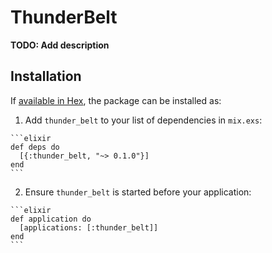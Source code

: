 # ThunderBelt

**TODO: Add description**

## Installation

If [available in Hex](https://hex.pm/docs/publish), the package can be installed as:

  1. Add `thunder_belt` to your list of dependencies in `mix.exs`:

    ```elixir
    def deps do
      [{:thunder_belt, "~> 0.1.0"}]
    end
    ```

  2. Ensure `thunder_belt` is started before your application:

    ```elixir
    def application do
      [applications: [:thunder_belt]]
    end
    ```

